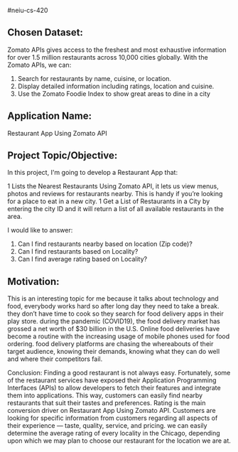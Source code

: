 #neiu-cs-420

## Chosen Dataset: 

Zomato APIs gives access to the freshest and most exhaustive information for over 1.5 million restaurants across 10,000 cities globally. With the Zomato APIs, we can:
1.	Search for restaurants by name, cuisine, or location.
1.	Display detailed information including ratings, location and cuisine.
1.	Use the Zomato Foodie Index to show great areas to dine in a city

## Application Name:
Restaurant App Using Zomato API


## Project Topic/Objective:

In this project, I'm going to develop a Restaurant App that:

1	Lists the Nearest Restaurants Using Zomato API, it lets us view menus, photos and reviews for restaurants nearby. This is handy if you’re looking for a place to eat in a new city.
1	Get a List of Restaurants in a City by entering the city ID and it will return a list of all available restaurants in the area.

   I would like to answer:

1.	Can I find restaurants nearby based on location (Zip code)?  
1.	Can I find restaurants based on Locality?
1.	Can I find average rating based on Locality?

## Motivation:

This is an interesting topic for me because it talks about technology and food, everybody works hard so after long day they need to take a break. they don’t have time to cook so they search for food delivery apps in their play store. 
during the pandemic (COVID19), the food delivery market has grossed a net worth of $30 billion in the U.S. Online food deliveries have become a routine with the increasing usage of mobile phones used for food ordering. food delivery platforms are chasing the whereabouts of their target audience, knowing their demands, knowing what they can do well and where their competitors fail.

Conclusion:
Finding a good restaurant is not always easy. Fortunately, some of the restaurant services have exposed their Application Programming Interfaces (APIs) to allow developers to fetch their features and integrate them into applications. This way, customers can easily find nearby restaurants that suit their tastes and preferences.
Rating is the main conversion driver on Restaurant App Using Zomato API. Customers are looking for specific information from customers regarding all aspects of their experience — taste, quality, service, and pricing.
we can easily determine the average rating of every locality in the Chicago, depending upon which we may plan to choose our restaurant for the location we are at.



